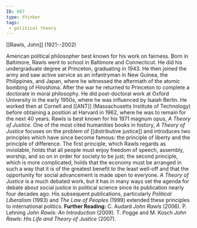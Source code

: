 ```yaml
---
ID: 607
type: thinker
tags: 
 - political theory
---
```


[[Rawls, John]] 
(1921--2002)


American political philosopher best known for his work on fairness. Born
in Baltimore, Rawls went to school in Baltimore and Connecticut. He did
his undergraduate degree at Princeton, graduating in 1943. He then
joined the army and saw active service as an infantryman in New Guinea,
the Philippines, and Japan, where he witnessed the aftermath of the
atomic bombing of Hiroshima. After the war he returned to Princeton to
complete a doctorate in moral philosophy. He did post-doctoral work at
Oxford University in the early 1950s, where he was influenced by Isaiah
Berlin. He worked then at Cornell and
[[ANT]]
(Massachusetts
Institute of Technology) before obtaining a position at Harvard in 1962,
where he was to remain for the next 40 years. Rawls is best known for
his 1971 magnum opus, *A Theory of Justice*. One of the most cited
humanities books in history, *A Theory of Justice* focuses on the
problem of [[distributive justice]] and introduces two
principles which have since become famous: the principle of liberty and
the principle of difference. The first principle, which Rawls regards as
inviolable, holds that all people must enjoy freedom of speech,
assembly, worship, and so on in order for society to be just; the second
principle, which is more complicated, holds that the economy must be
arranged in such a way that it is of the greatest benefit to the least
well-off and that the opportunity for social advancement is made open to
everyone. *A Theory of Justice* is a much debated work, but it has in
many ways set the agenda for debate about social justice in political
science since its publication nearly four decades ago. His subsequent
publications, particularly *Political Liberalism* (1993) and *The Law of
Peoples* (1999) extended these principles to international politics.
**Further Reading:** C. Audard *John Rawls* (2006).
P. Lehning *John Rawls: An Introduction* (2009).
T. Pogge and M. Kosch *John Rawls: His Life and Theory of Justice*
(2007).
